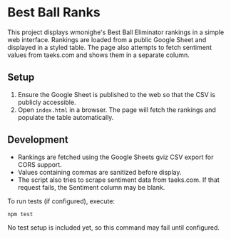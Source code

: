 # Best Ball Ranks

This project displays wmonighe's Best Ball Eliminator rankings in a simple web interface. Rankings are loaded from a public Google Sheet and displayed in a styled table. The page also attempts to fetch sentiment values from taeks.com and shows them in a separate column.

## Setup
1. Ensure the Google Sheet is published to the web so that the CSV is publicly accessible.
2. Open `index.html` in a browser. The page will fetch the rankings and populate the table automatically.

## Development
- Rankings are fetched using the Google Sheets gviz CSV export for CORS support.
- Values containing commas are sanitized before display.
- The script also tries to scrape sentiment data from taeks.com. If that request fails, the Sentiment column may be blank.

To run tests (if configured), execute:

```bash
npm test
```

No test setup is included yet, so this command may fail until configured.
